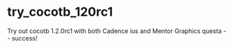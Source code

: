 # try_cocotb_120rc1

Try out cocotb 1.2.0rc1 with both Cadence ius and Mentor Graphics questa -- success!

